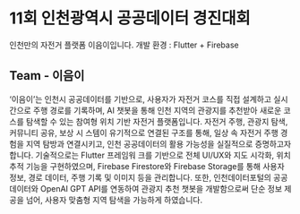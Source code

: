 # 11회 인천광역시 공공데이터 경진대회

인천만의 자전거 플랫폼 이음이입니다. 
개발 환경 : Flutter + Firebase


## Team - 이음이

 ‘이음이’는 인천시 공공데이터를 기반으로, 사용자가 자전거 코스를 직접 설계하고 실시간으로 
주행 경로를 기록하며, AI 챗봇을 통해 인천 지역의 관광지를 추천받아 새로운 코스를 탐색할 수 
있는 참여형 위치 기반 자전거 플랫폼입니다. 자전거 주행, 관광지 탐색, 커뮤니티 공유, 보상 시
스템이 유기적으로 연결된 구조를 통해, 일상 속 자전거 주행 경험을 지역 탐방과 연결시키고, 
인천 공공데이터의 활용 가능성을 실질적으로 증명하고자 합니다. 기술적으로는 Flutter 프레임워
크를 기반으로 전체 UI/UX와 지도 시각화, 위치 추적 기능을 구현하였으며, Firebase Firestore와 
Firebase Storage를 통해 사용자 정보, 경로 데이터, 주행 기록 및 이미지 등을 관리합니다. 또한, 
인천데이터포털의 공공데이터와 OpenAI GPT API를 연동하여 관광지 추천 챗봇을 개발함으로써 
단순 정보 제공을 넘어, 사용자 맞춤형 지역 탐색을 가능하게 하였습니다.
